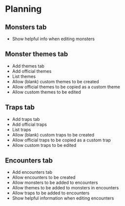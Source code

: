 # Planning

## Monsters tab

* Show helpful info when editing monsters

## Monster themes tab

* Add themes tab
* Add official themes
* List themes
* Allow (blank) custom themes to be created
* Allow official themes to be copied as a custom theme
* Allow custom themes to be edited

## Traps tab

* Add traps tab
* Add official traps
* List traps
* Allow (blank) custom traps to be created
* Allow official traps to be copied as a custom trap
* Allow custom traps to be edited

## Encounters tab

* Add encounters tab
* Allow encounters to be created
* Allow monsters to be added to encounters
* Allow themes to be added to monsters in encounters
* Allow traps to be added to encounters
* Show helpful information when editing encounters
